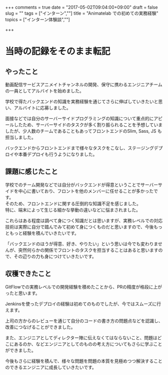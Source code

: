 +++
comments = true
date = "2017-05-02T09:04:00+09:00"
draft = false
slug = ""
tags = ["インターン",""]
title = "Animatelab での初めての実務経験"
topics = ["インターン体験談",""]

+++
# 当時の記録をそのまま転記
## やったこと
動画配信サービスアニメイトチャンネルの開発、保守に携わるエンジニアチームの一員としてアルバイトを始めました。

学校で得たバックエンドの知識を実務経験を通じてさらに伸ばしていきたいと思い、アルバイトに応募しました。

面接などでは自分のサーバーサイドプログラミングの知識について重点的にアピールしたため、サーバーサイドのタスクが多く割り振られることを予想していましたが、少人数のチームであることもあってフロントエンドのSlim, Sass, JS も担当しました。

バックエンドからフロントエンドまで様々なタスクをこなし、ステージングデプロイや本番デプロイも行うようになりました。

## 課題に感じたこと
学校でのチーム開発などでは自分がバックエンドが得意ということでサーバーサイドを中心に書いており、フロントを他のメンバーに任せることが多かったです。<br>
そのため、フロントエンドに関する圧倒的な知識不足を感じました。<br>
特に、端末によって生じる細かな挙動の違いなどに悩まされました。

これらはある程度は調べて身につく知識だとは思いますが、実務レベルでの対応技術は実際に自分で踏んでみて初めて身につくものだと思いますので、今後もっともっと経験を積んでいきたいです。

「バックエンドのほうが得意、好き、やりたい」という思いは今でも変わりませんが、突然何らかの関係でフロントのタスクを担当することはあると思いますので、その辺りの力も身につけていきたいです。

## 収穫できたこと
GitFlowでの実務レベルでの開発経験を積めたことから、PRの精度が格段に上がったと思います。

Jenkinsを使ったデプロイの経験は初めてのものでしたが、今ではスムーズに行えます。

上司の方からのレビューを通じて自分のコードの書き方の問題点などを認識し、改善につなげることができました。

また、エンジニアとしてディレクター陣に伝えなくてはならないこと、問題はどこにあるのか、などエンジニアとしてのものの考え方についてもさらに学ぶことができました。

今後もさらに経験を積んで、様々な問題を問題の本質を見極めつつ解決することのできるエンジニアに成長していきたいです。
